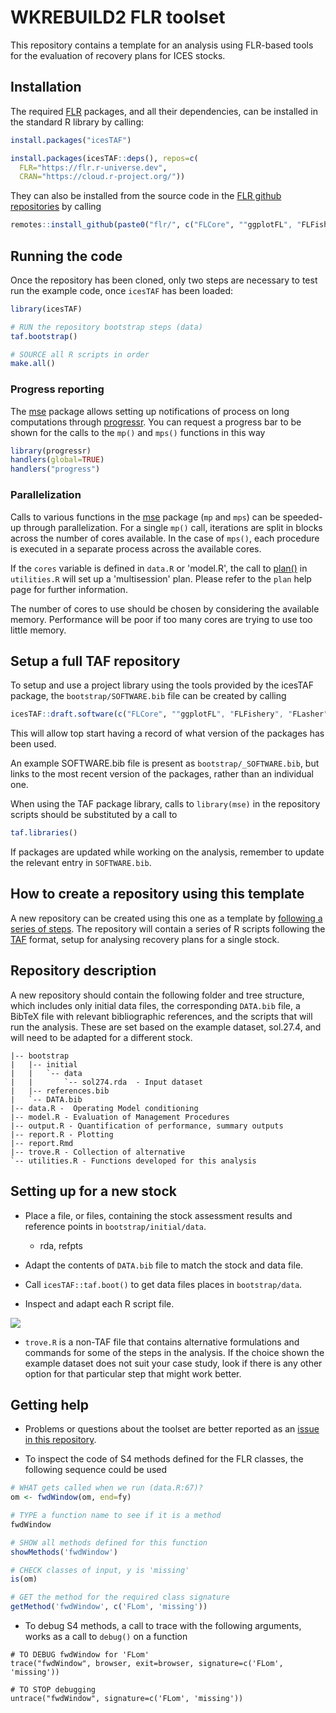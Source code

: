 # WKREBUILD2 FLR toolset

This repository contains a template for an analysis using FLR-based tools for the evaluation of recovery plans for ICES stocks.

## Installation

The required [FLR](https:://flr-project.org) packages, and all their dependencies, can be installed in the standard R library by calling:

``` r
install.packages("icesTAF")

install.packages(icesTAF::deps(), repos=c(
  FLR="https://flr.r-universe.dev",
  CRAN="https://cloud.r-project.org/"))
```

They can also be installed from the source code in the [FLR github repositories](https://github.com/flr) by calling

```r
remotes::install_github(paste0("flr/", c("FLCore", ""ggplotFL", "FLFishery", "FLasher", "FLSRTMB", "mse", "mseviz")))
```

## Running the code

Once the repository has been cloned, only two steps are necessary to test run the example code, once `icesTAF` has been loaded:

```r
library(icesTAF)

# RUN the repository bootstrap steps (data)
taf.bootstrap()

# SOURCE all R scripts in order
make.all()
```

### Progress reporting

The [mse](https://flr-project.org/mse) package allows setting up notifications of process on long computations through [progressr](https://progressr.futureverse.org/). You can request a progress bar to be shown for the calls to the `mp()` and `mps()` functions in this way

```r
library(progressr)
handlers(global=TRUE)
handlers("progress")
```

### Parallelization

Calls to various functions in the [mse](https://flr-project.org/mse) package (`mp` and `mps`) can be speeded-up through parallelization. For a single `mp()` call, iterations are split in blocks across the number of cores available. In the case of `mps()`, each procedure is executed in a separate process across the available cores.

If the `cores` variable is defined in `data.R` or 'model.R', the call to [plan()](https://future.futureverse.org/reference/plan.html) in `utilities.R` will set up a 'multisession' plan. Please refer to the `plan` help page for further information.

The number of cores to use should be chosen by considering the available memory. Performance will be poor if too many cores are trying to use too little memory.

## Setup a full TAF repository

To setup and use a project library using the tools provided by the icesTAF package, the `bootstrap/SOFTWARE.bib` file can be created by calling

```r
icesTAF::draft.software(c("FLCore", ""ggplotFL", "FLFishery", "FLasher", "FLSRTMB", "mse", "mseviz"))
```

This will allow top start having a record of what version of the packages has been used.

An example SOFTWARE.bib file is present as `bootstrap/_SOFTWARE.bib`, but links to the most recent version of the packages, rather than an individual one.

When using the TAF package library, calls to `library(mse)` in the repository scripts should be substituted by a call to

```r
taf.libraries()
```

If packages are updated while working on the analysis, remember to update the relevant entry in `SOFTWARE.bib`.

## How to create a repository using this template

A new repository can be created using this one as a template by [following a series of steps](https://docs.github.com/en/repositories/creating-and-managing-repositories/creating-a-repository-from-a-template). The repository will contain a series of R scripts following the [TAF](https://www.ices.dk/data/assessment-tools/Pages/transparent-assessment-framework.aspx) format, setup for analysing recovery plans for a single stock.

## Repository description

A new repository should contain the following folder and tree structure, which includes only initial data files, the corresponding `DATA.bib` file, a BibTeX file with relevant bibliographic references, and the scripts that will run the analysis. These are set based on the example dataset, sol.27.4, and will need to be adapted for a different stock.

```
|-- bootstrap
|   |-- initial
|   |   `-- data
|   |       `-- sol274.rda  - Input dataset
|   |-- references.bib
|   `-- DATA.bib
|-- data.R -  Operating Model conditioning
|-- model.R - Evaluation of Management Procedures
|-- output.R - Quantification of performance, summary outputs
|-- report.R - Plotting
|-- report.Rmd
|-- trove.R - Collection of alternative
`-- utilities.R - Functions developed for this analysis
```

## Setting up for a new stock

- Place a file, or files, containing the stock assessment results and reference points in `bootstrap/initial/data`.

  - rda, refpts

- Adapt the contents of `DATA.bib` file to match the stock and data file.
- Call `icesTAF::taf.boot()` to get data files places in `bootstrap/data`.
- Inspect and adapt each R script file.

![](https://user-images.githubusercontent.com/1029847/249617706-e37724ad-f4a8-47d6-a481-c115cefd8b3b.png)

- `trove.R` is a non-TAF file that contains alternative formulations and commands for some of the steps in the analysis. If the choice shown the example dataset does not suit your case study, look if there is any other option for that particular step that might work better.

## Getting help

- Problems or questions about the toolset are better reported as an [issue in this repository](https://github.com/iagomosqueira/WKREBUILD_toolset/issues).

- To inspect the code of S4 methods defined for the FLR classes, the following sequence could be used

```r
# WHAT gets called when we run (data.R:67)?
om <- fwdWindow(om, end=fy)

# TYPE a function name to see if it is a method
fwdWindow

# SHOW all methods defined for this function
showMethods('fwdWindow')

# CHECK classes of input, y is 'missing'
is(om)

# GET the method for the required class signature
getMethod('fwdWindow', c('FLom', 'missing'))

```

- To debug S4 methods, a call to trace with the following arguments, works as a call to `debug()` on a function

```
# TO DEBUG fwdWindow for 'FLom'
trace("fwdWindow", browser, exit=browser, signature=c('FLom', 'missing'))

# TO STOP debugging
untrace("fwdWindow", signature=c('FLom', 'missing'))
```
